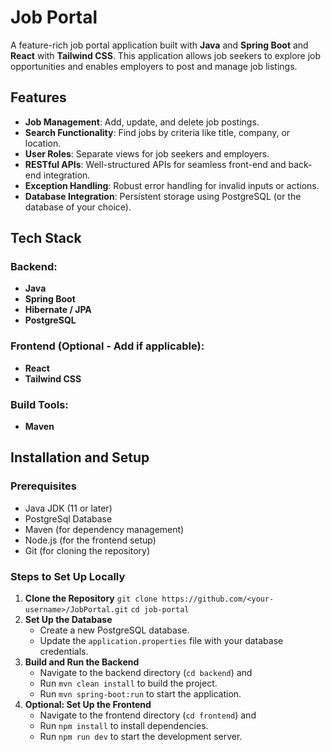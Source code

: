 # Job Portal

A feature-rich job portal application built with **Java** and **Spring Boot** and **React** with **Tailwind CSS**. This application allows job seekers to explore job opportunities and enables employers to post and manage job listings.

## Features

- **Job Management**: Add, update, and delete job postings.
- **Search Functionality**: Find jobs by criteria like title, company, or location.
- **User Roles**: Separate views for job seekers and employers.
- **RESTful APIs**: Well-structured APIs for seamless front-end and back-end integration.
- **Exception Handling**: Robust error handling for invalid inputs or actions.
- **Database Integration**: Persistent storage using PostgreSQL (or the database of your choice).

## Tech Stack

### Backend:

- **Java**
- **Spring Boot**
- **Hibernate / JPA**
- **PostgreSQL**

### Frontend (Optional - Add if applicable):

- **React**
- **Tailwind CSS**

### Build Tools:

- **Maven**

## Installation and Setup

### Prerequisites

- Java JDK (11 or later)
- PostgreSql Database
- Maven (for dependency management)
- Node.js (for the frontend setup)
- Git (for cloning the repository)

### Steps to Set Up Locally

1. **Clone the Repository**
   `git clone https://github.com/<your-username>/JobPortal.git`
   `cd job-portal`
2. **Set Up the Database**
   - Create a new PostgreSQL database.
   - Update the `application.properties` file with your database credentials.
3. **Build and Run the Backend**
   - Navigate to the backend directory (`cd backend`) and
   - Run `mvn clean install` to build the project.
   - Run `mvn spring-boot:run` to start the application.
4. **Optional: Set Up the Frontend**
   - Navigate to the frontend directory (`cd frontend`) and
   - Run `npm install` to install dependencies.
   - Run `npm run dev` to start the development server.
